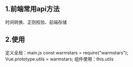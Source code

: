 ## 1.前端常用api方法
时间转换、正则校验、前端存储
## 2.使用
定义全局：main.js
const warmstars = require("warmstars");
Vue.prototype.utils = warmstars;
组件使用：this.utils